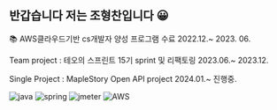 
## 반갑습니다 저는 조형찬입니다 :grinning: 


:books: AWS클라우드기반 cs개발자 양성 프로그램 수료        2022.12.~ 2023. 06. 

Team project : 테오의 스프린트 15기 sprint 및 리팩토링   2023.06.~ 2023.12.

Single Project : MapleStory Open API project      2024.01.~ 진행중.


![java](https://img.shields.io/badge/java-orange)
![spring](https://img.shields.io/badge/spring-green)
![jmeter](https://img.shields.io/badge/jmeter-yellow)
![AWS](https://img.shields.io/badge/AWS-red)


